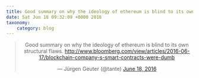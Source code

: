 ```yaml
---
title: Good summary on why the ideology of ethereum is blind to its own structural flaws. http://www.bloomberg.com/view/articles/2016-06-17/blockchain-company-s-smart-contracts-were-dumb
date: Sat Jun 18 09:32:09 +0000 2016
taxonomy:
    category: blog
---
```

<blockquote class="twitter-tweet" align="center"><p lang="en" dir="ltr">Good summary on why the ideology of ethereum is blind to its own structural flaws. <a href="http://www.bloomberg.com/view/articles/2016-06-17/blockchain-company-s-smart-contracts-were-dumb">http://www.bloomberg.com/view/articles/2016-06-17/blockchain-company-s-smart-contracts-were-dumb</a></p>&mdash; Jürgen Geuter (@tante) <a href="https://twitter.com/tante/status/744090462814863360">June 18, 2016</a></blockquote>
